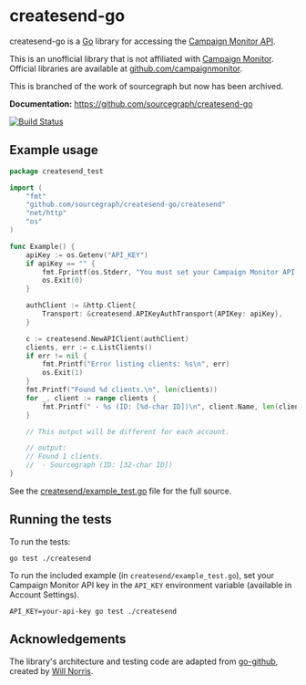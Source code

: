 createsend-go
=============

createsend-go is a [Go](http://golang.org) library for accessing the [Campaign
Monitor API](http://www.campaignmonitor.com/api/).

This is an unofficial library that is not affiliated with [Campaign
Monitor](http://www.campaignmonitor.com). Official libraries are available at
[github.com/campaignmonitor](https://github.com/campaignmonitor).

This is branched of the work of sourcegraph but now has been archived.

**Documentation:** <https://github.com/sourcegraph/createsend-go>

[![Build Status](https://travis-ci.org/sourcegraph/createsend-go.png?branch=master)](https://travis-ci.org/sourcegraph/createsend-go)

Example usage
-------------

```go
package createsend_test

import (
	"fmt"
	"github.com/sourcegraph/createsend-go/createsend"
	"net/http"
	"os"
)

func Example() {
	apiKey := os.Getenv("API_KEY")
	if apiKey == "" {
		fmt.Fprintf(os.Stderr, "You must set your Campaign Monitor API key in the API_KEY environment variable to run example_test.go. (Skipping.)\n")
		os.Exit(0)
	}

	authClient := &http.Client{
		Transport: &createsend.APIKeyAuthTransport{APIKey: apiKey},
	}

	c := createsend.NewAPIClient(authClient)
	clients, err := c.ListClients()
	if err != nil {
		fmt.Printf("Error listing clients: %s\n", err)
		os.Exit(1)
	}
	fmt.Printf("Found %d clients.\n", len(clients))
	for _, client := range clients {
		fmt.Printf(" - %s (ID: [%d-char ID])\n", client.Name, len(client.ClientID))
	}

	// This output will be different for each account.

	// output:
	// Found 1 clients.
	//  - Sourcegraph (ID: [32-char ID])
}
```

See the [createsend/example_test.go](./createsend/example_test.go) file for the full source.


Running the tests
-----------------

To run the tests:

```
go test ./createsend
```

To run the included example (in `createsend/example_test.go`), set your Campaign
Monitor API key in the `API_KEY` environment variable (available in Account
Settings).

```
API_KEY=your-api-key go test ./createsend
```

Acknowledgements
----------------

The library's architecture and testing code are adapted from
[go-github](https://github.com/google/go-github), created by [Will
Norris](https://github.com/willnorris).
